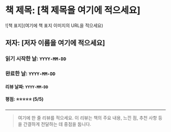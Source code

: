 # 책 제목: [책 제목을 여기에 적으세요]

![책 표지](여기에 책 표지 이미지의 URL을 적으세요)

## 저자: [저자 이름을 여기에 적으세요]

### 읽기 시작한 날: `YYYY-MM-DD`
### 완료한 날: `YYYY-MM-DD`

#### 리뷰 날짜: `YYYY-MM-DD`

#### 평점: ⭐⭐⭐⭐⭐ (5/5)

---

> 여기에 한 줄 리뷰를 적으세요. 이 리뷰는 책의 주요 내용, 느낀 점, 추천 사항 등을 간결하게 전달하는 데 중점을 둡니다.

